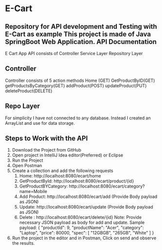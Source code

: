 # E-Cart
Repository for API development and Testing with E-Cart as example
This project is made of Java SpringBoot Web Application.
API Documentation
----------------------
E Cart App API consists of 
  Controller
  Service Layer
  Repository Layer

Controller  
----------
Controller consists of 5 action methods
  Home (GET)
  GetProductByID(GET)
  getProductsByCategory(GET)
  addProduct(POST)
  updateProduct(PUT)
  deleteProduct(DELETE)

 Repo Layer
 -----------
 For simplicity I have not connected to any database. Instead I created an ArrayList and use for data storage.

 Steps to Work with the API
 --------------------------
 1. Download the Project from GitHub
 2. Open project in IntelliJ Idea editor(Preferred) or Eclipse
 3. Run the Project
 4. Open Postman
 5. Create a collection and add the following requests
      1. Home: http://localhost:8080/ecart/home
      2. GetProductById: http://localhost:8080/ecart/product/{id}
      3. GetProductBYCategory: http://localhost:8080/ecart/category?name=Mobile
      4. Add Product: http://localhost:8080/ecart/add  (Provide Body payload as JSON)
      5. Update: http://localhost:8080/ecart/update  (Provide Body payload as JSON)
      6. Delete : http://localhost:8080/ecart/delete/{id}
  Note: Provide necessary JSON payload as body for add and update. Sample payload:
{
        "productId": 9,
        "productName": "Acer",
        "category": "Laptop",
        "price": 80000,
        "spec": [
            "12GBGB",
            "265GB",
            "White"
        ]
    }
6. Run the project in the editor and in Postman, Click on send and observe the results.
  
